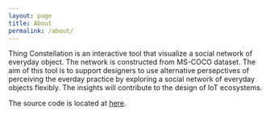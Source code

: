 ```yaml
---
layout: page
title: About
permalink: /about/
---
```


Thing Constellation is an interactive tool that visualize a social network of everyday object. The network is constructed from MS-COCO dataset. The aim of this tool is to support designers to use alternative persepctives of perceiving the everday practice by exploring a social network of everyday objects flexibly. The insights will contribute to the design of IoT ecosystems.

The source code is located at [here](https://github.com/thingconstellation/thingCV).